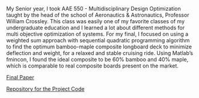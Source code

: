 My Senior year, I took AAE 550 - Multidisciplinary Design Optimization taught by the head of the school of Aeronautics & Astronautics, Professor William Crossley. This class was easily one of my favorite classes of my undergraduate education and I learned a lot about different methods for multi objective optimization of systems. For my final, I focused on using a weighted sum approach with sequential quadratic programming algorithm to find the optimum bamboo-maple composite longboard deck to minimize deflection and weight, for a relaxed and stable cruising ride. Using Matlab’s fmincon, I found the ideal composite to be 60% bamboo and 40% maple, which is comparable to real composite boards present on the market.

[Final Paper](https://sconkle.github.io/Final-Project.pdf)

[Repository for the Project Code](https://github.com/sconkle/AAE-550-Final-Project-)

